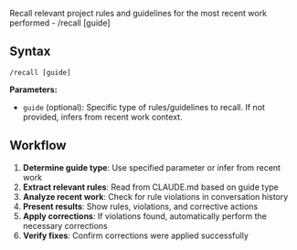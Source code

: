 Recall relevant project rules and guidelines for the most recent work performed - /recall [guide]

## Syntax

```
/recall [guide]
```

**Parameters:**
- `guide` (optional): Specific type of rules/guidelines to recall. If not provided, infers from recent work context.

## Workflow
1. **Determine guide type**: Use specified parameter or infer from recent work
2. **Extract relevant rules**: Read from CLAUDE.md based on guide type
3. **Analyze recent work**: Check for rule violations in conversation history
4. **Present results**: Show rules, violations, and corrective actions
5. **Apply corrections**: If violations found, automatically perform the necessary corrections
6. **Verify fixes**: Confirm corrections were applied successfully
